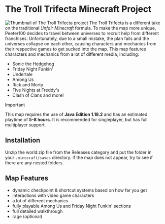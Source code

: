 # The Troll Trifecta Minecraft Project
![Thumbnail of The Troll Trifecta project](/../dev-datapack/lowres-alt.png)
The Troll Trifecta is a different take on the traditional _Unfair Minecraft_ formula. To make the map more unique, Peeter100 decides to travel between universes to recruit help from different franchises. Unfortunately, due to a small mistake, the plan fails and the universes collapse on each other, causing characters and mechanics from their respective games to get sucked into the map.
This map features characters and mechanics from a lot of different media, including:
- Sonic the Hedgehog
- Friday Night Funkin'
- Undertale
- Among Us
- Rick and Morty
- Five Nights at Freddy's
- Clash of Clans
and more!
> [!IMPORTANT]
> This map requires the use of **Java Edition 1.18.2** and has an estimated playtime of **5-8 hours**.
> It is recommended for singleplayer, but has full multiplayer support.
## Installation
Unzip the world.zip file from the Releases category and put the folder in your ```.minecraft/saves``` directory.
If the map does not appear, try to see if there are any nested folders.
## Map Features
- dynamic checkpoint & shortcut systems based on how far you get
- interactions with video game characters
- a lot of different mechanics
- fully playable Among Us and Friday Night Funkin' sections
- full detailed walkthrough
- rage (optional)
